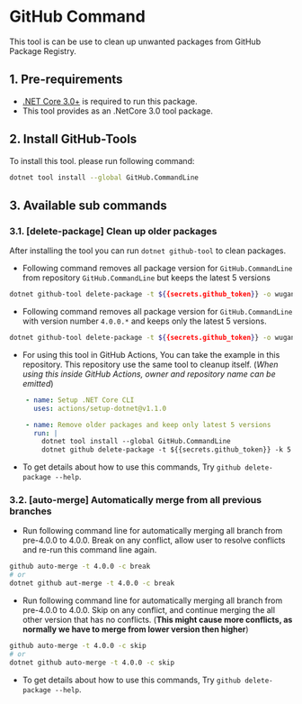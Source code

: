 # GitHub Command

This tool is can be use to clean up unwanted packages from GitHub Package Registry.

## 1. Pre-requirements
* [.NET Core 3.0+](https://dotnet.microsoft.com/download/dotnet-core/3.0) is required to run this package.
* This tool provides as an .NetCore 3.0 tool package.

## 2. Install GitHub-Tools

To install this tool. please run following command:
```bash
dotnet tool install --global GitHub.CommandLine
```

## 3. Available sub commands

### 3.1. [delete-package] Clean up older packages

After installing the tool you can run `dotnet github-tool` to clean packages.

* Following command removes all package version for `GitHub.CommandLine` from repository `GitHub.CommandLine` but keeps the latest 5 versions
```bash
dotnet github-tool delete-package -t ${{secrets.github_token}} -o wuganhao -r GitHub.CommandLine -p GitHub.CommandLine -k 5 -m all
```
* Following command removes all package version for `GitHub.CommandLine` with version number `4.0.0.*` and keeps only the latest 5 versions.
```bash
dotnet github-tool delete-package -t ${{secrets.github_token}} -o wuganhao -r GitHub.CommandLine -p GitHub.CommandLine -k 5 -m current -v 4.0.0
```
* For using this tool in GitHub Actions, You can take the example in this repository. This repository use the same tool to cleanup itself. (*When using this inside GitHub Actions, owner and repository name can be emitted*)


```yaml
    - name: Setup .NET Core CLI
      uses: actions/setup-dotnet@v1.1.0

    - name: Remove older packages and keep only latest 5 versions
      run: |
        dotnet tool install --global GitHub.CommandLine
        dotnet github delete-package -t ${{secrets.github_token}} -k 5 -m all
```

* To get details about how to use this commands, Try `github delete-package --help`.

### 3.2. [auto-merge] Automatically merge from all previous branches

* Run following command line for automatically merging all branch from pre-4.0.0 to 4.0.0. Break on any conflict, allow user to resolve conflicts and re-run this command line again.
```bash
github auto-merge -t 4.0.0 -c break
# or
dotnet github aut-merge -t 4.0.0 -c break
```

* Run following command line for automatically merging all branch from pre-4.0.0 to 4.0.0. Skip on any conflict, and continue merging the all other version that has no conflicts. (**This might cause more conflicts, as normally we have to merge from lower version then higher**)
```bash
github auto-merge -t 4.0.0 -c skip
# or
dotnet github auto-merge -t 4.0.0 -c skip
```
* To get details about how to use this commands, Try `github delete-package --help`.